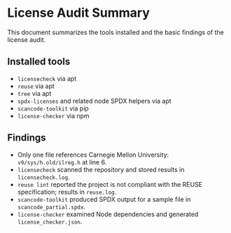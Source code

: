 # License Audit Summary

This document summarizes the tools installed and the basic findings of the license audit.

## Installed tools
- `licensecheck` via apt
- `reuse` via apt
- `tree` via apt
- `spdx-licenses` and related node SPDX helpers via apt
- `scancode-toolkit` via pip
- `license-checker` via npm

## Findings
- Only one file references Carnegie Mellon University: `v9/sys/h.old/ilreg.h` at line 6.
- `licensecheck` scanned the repository and stored results in `licensecheck.log`.
- `reuse lint` reported the project is not compliant with the REUSE specification; results in `reuse.log`.
- `scancode-toolkit` produced SPDX output for a sample file in `scancode_partial.spdx`.
- `license-checker` examined Node dependencies and generated `license_checker.json`.


